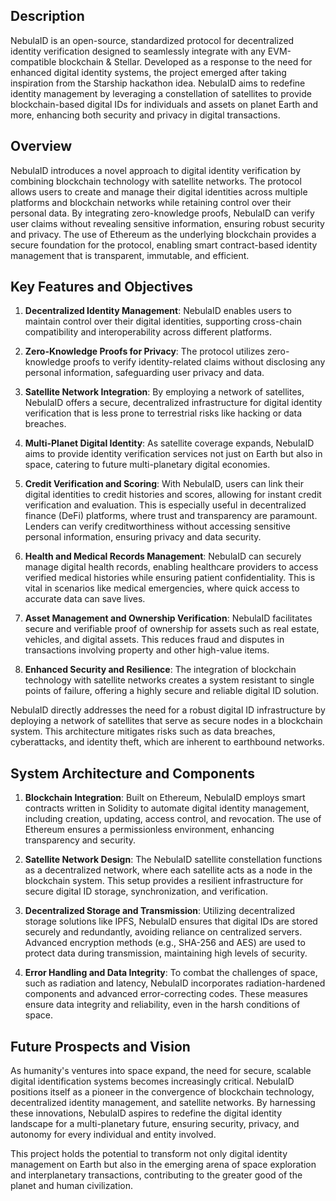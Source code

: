 ## Description

NebulaID is an open-source, standardized protocol for decentralized identity verification designed to seamlessly integrate with any EVM-compatible blockchain & Stellar. Developed as a response to the need for enhanced digital identity systems, the project emerged after taking inspiration from the Starship hackathon idea. NebulaID aims to redefine identity management by leveraging a constellation of satellites to provide blockchain-based digital IDs for individuals and assets on planet Earth and more, enhancing both security and privacy in digital transactions.

## Overview

NebulaID introduces a novel approach to digital identity verification by combining blockchain technology with satellite networks. The protocol allows users to create and manage their digital identities across multiple platforms and blockchain networks while retaining control over their personal data. By integrating zero-knowledge proofs, NebulaID can verify user claims without revealing sensitive information, ensuring robust security and privacy. The use of Ethereum as the underlying blockchain provides a secure foundation for the protocol, enabling smart contract-based identity management that is transparent, immutable, and efficient.

## Key Features and Objectives

1. **Decentralized Identity Management**: NebulaID enables users to maintain control over their digital identities, supporting cross-chain compatibility and interoperability across different platforms.

2. **Zero-Knowledge Proofs for Privacy**: The protocol utilizes zero-knowledge proofs to verify identity-related claims without disclosing any personal information, safeguarding user privacy and data.

3. **Satellite Network Integration**: By employing a network of satellites, NebulaID offers a secure, decentralized infrastructure for digital identity verification that is less prone to terrestrial risks like hacking or data breaches.

4. **Multi-Planet Digital Identity**: As satellite coverage expands, NebulaID aims to provide identity verification services not just on Earth but also in space, catering to future multi-planetary digital economies.

5. **Credit Verification and Scoring**: With NebulaID, users can link their digital identities to credit histories and scores, allowing for instant credit verification and evaluation. This is especially useful in decentralized finance (DeFi) platforms, where trust and transparency are paramount. Lenders can verify creditworthiness without accessing sensitive personal information, ensuring privacy and data security.

6. **Health and Medical Records Management**: NebulaID can securely manage digital health records, enabling healthcare providers to access verified medical histories while ensuring patient confidentiality. This is vital in scenarios like medical emergencies, where quick access to accurate data can save lives.

7. **Asset Management and Ownership Verification**: NebulaID facilitates secure and verifiable proof of ownership for assets such as real estate, vehicles, and digital assets. This reduces fraud and disputes in transactions involving property and other high-value items.

8. **Enhanced Security and Resilience**: The integration of blockchain technology with satellite networks creates a system resistant to single points of failure, offering a highly secure and reliable digital ID solution.

NebulaID directly addresses the need for a robust digital ID infrastructure by deploying a network of satellites that serve as secure nodes in a blockchain system. This architecture mitigates risks such as data breaches, cyberattacks, and identity theft, which are inherent to earthbound networks.

## System Architecture and Components

1. **Blockchain Integration**: Built on Ethereum, NebulaID employs smart contracts written in Solidity to automate digital identity management, including creation, updating, access control, and revocation. The use of Ethereum ensures a permissionless environment, enhancing transparency and security.

2. **Satellite Network Design**: The NebulaID satellite constellation functions as a decentralized network, where each satellite acts as a node in the blockchain system. This setup provides a resilient infrastructure for secure digital ID storage, synchronization, and verification.

3. **Decentralized Storage and Transmission**: Utilizing decentralized storage solutions like IPFS, NebulaID ensures that digital IDs are stored securely and redundantly, avoiding reliance on centralized servers. Advanced encryption methods (e.g., SHA-256 and AES) are used to protect data during transmission, maintaining high levels of security.

4. **Error Handling and Data Integrity**: To combat the challenges of space, such as radiation and latency, NebulaID incorporates radiation-hardened components and advanced error-correcting codes. These measures ensure data integrity and reliability, even in the harsh conditions of space.

## Future Prospects and Vision

As humanity's ventures into space expand, the need for secure, scalable digital identification systems becomes increasingly critical. NebulaID positions itself as a pioneer in the convergence of blockchain technology, decentralized identity management, and satellite networks. By harnessing these innovations, NebulaID aspires to redefine the digital identity landscape for a multi-planetary future, ensuring security, privacy, and autonomy for every individual and entity involved.

This project holds the potential to transform not only digital identity management on Earth but also in the emerging arena of space exploration and interplanetary transactions, contributing to the greater good of the planet and human civilization.

